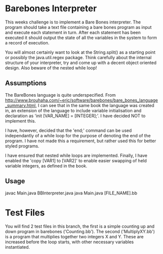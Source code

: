 # Barebones Interpreter
This weeks challenge is to implement a Bare Bones interpreter. The program should take a text file containing a bare bones program as input and execute each statement in turn. After each statement has been executed it should output the state of all the variables in the system to form a record of execution.

You will almost certainly want to look at the String.split() as a starting point or possibly the java.util.regex package. Think carefully about the internal structure of your interpreter, try and come up with a decent object oriented design. Also beware of the nested while loop!
## Assumptions
The BareBones language is quite underspecified. From http://www.brouhaha.com/~eric/software/barebones/bare_bones_language_summary.html, I can see that in the same book the language was created in, an extension of the language to include variable initialisation and declaration as 'init [VAR_NAME] = [INTEGER];'. I have decided NOT to implement this.

I have, however, decided that the 'end;' command can be used independantly of a while loop for the purpose of denoting the end of the program. I have not made this a requirement, but rather used this for better styled programs.

I have ensured that nested while loops are implemented. Finally, I have enabled the 'copy [VAR1] to [VAR2]' to enable easier swapping of held variable integers, as defined in the book.

## Usage
javac Main.java BBInterpreter.java
java Main.java [FILE_NAME].bb

# Test Files
You will find 2 test files in this branch, the first is a simple counting up and down program in barebones ('Counting.bb').
The second ('MultiplyXY.bb') is a program that multiplies together two integers X and Y. These are increased before the loop starts, with other necessary variables instantiated.
